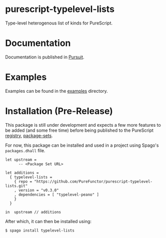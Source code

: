 # purescript-typelevel-lists
Type-level heterogenous list of kinds for PureScript.

# Documentation
Documentation is published in [Pursuit](https://pursuit.purescript.org/packages/purescript-typelevel-lists).

# Examples
Examples can be found in the [examples](./examples) directory.

# Installation (Pre-Release)
This package is still under development and expects a few more features to be added
(and some free time) before being published to the PureScript [registry](https://github.com/purescript/registry),
[package-sets](https://github.com/purescript/package-sets).

For now, this package can be installed and used in a project using Spago's `packages.dhall` file.

``` dhall
let upstream =
      -- <Package Set URL> 

let additions =
  { typelevel-lists =
    { repo = "https://github.com/PureFunctor/purescript-typelevel-lists.git"
    , version = "v0.3.0"
    , dependencies = [ "typelevel-peano" ]
    }
  }

in  upstream // additions
```

After which, it can then be installed using:

``` sh
$ spago install typelevel-lists
```

